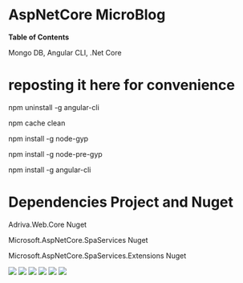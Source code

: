 # AspNetCore MicroBlog

**Table of Contents**

Mongo DB, Angular CLI, .Net Core

# reposting it here for convenience
npm uninstall -g angular-cli

npm cache clean

npm install -g node-gyp

npm install -g node-pre-gyp

npm install -g angular-cli


# Dependencies Project and Nuget
Adriva.Web.Core Nuget

Microsoft.AspNetCore.SpaServices Nuget

Microsoft.AspNetCore.SpaServices.Extensions Nuget

![](https://img.shields.io/github/stars/pandao/editor.md.svg) ![](https://img.shields.io/github/forks/pandao/editor.md.svg) ![](https://img.shields.io/github/tag/pandao/editor.md.svg) ![](https://img.shields.io/github/release/pandao/editor.md.svg) ![](https://img.shields.io/github/issues/pandao/editor.md.svg) ![](https://img.shields.io/bower/v/editor.md.svg)
